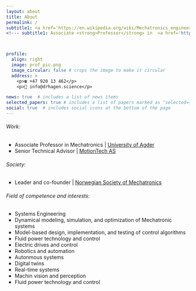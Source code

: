 ```yaml
---
layout: about
title: About
permalink: /
subtitle1: <a href='https://en.wikipedia.org/wiki/Mechatronics_engineering'>Mechatronics Wizard</a>, <strong>Ph.D.</strong>
<!--- subtitle1: Associate <strong>Professor</strong> in  <a href='https://en.wikipedia.org/wiki/Mechatronics_engineering'>Mechatronics</a> at the <a href='https://www.uia.no/en'>University of Agder</a> -->



profile:
  align: right
  image: prof_pic.png
  image_circular: false # crops the image to make it circular
  address: >
    <p>☎️ +47 920 13 462</p>
    <p>📧 info@drhagen.science</p>

news: true  # includes a list of news items
selected_papers: true # includes a list of papers marked as "selected={true}"
social: true  # includes social icons at the bottom of the page
---
```

<h6>Work:</h6>
<ul style="list-style-type: square;">
  <li>Associate Professor in Mechatronics | <a href='https://www.uia.no/en'>University of Agder</a></li>
  <li>Senior Technical Advisor | <a href='https://motiontech.no'>MotionTech AS</a></li>
</ul>
<h6>Society:</h6>
<ul style="list-style-type: square;">
  <li>Leader and co-founder | <a href='https://nsom.no'>Norwegian Society of Mechatronics</a></li>
</ul>
<h6>Field of competence and interests:</h6>
<ul style="list-style-type: square;">
  <li>Systems Engineering</li>
  <li>Dynamical modeling, simulation, and optimization of Mechatronic systems</li>
  <li>Model-based design, implementation, and testing of control algorithms</li>
  <li>Fluid power technology and control</li>
  <li>Electric drives and control</li>
  <li>Robotics and automation</li>
  <li>Autonmous systems</li>
  <li>Digital twins</li>
  <li>Real-time systems</li>
  <li>Machin vision and perception</li>
  <li>Fluid power technology and control</li>
</ul>

<!--- Daniel is a curious, ambitious, conscientious multidisciplinary engineer and a reserve officer with a passion for Mechatronics, innovation, R&D, and team leadership. After completing compulsory military service, he has gained relevant leadership experience through his career and courses in the Norwegian Armed Forces. Daniel graduated with a Master’s degree in 2014 based on his trade certificate and successfully defended his Ph.D. degree in 2020. 

Before starting on a joint Ph.D. education in 2016, he worked for two years with offshore drilling equipment control systems throughout the world, both in test and commissioning phases and during operation. Between 2020 and 2022, before starting working full-time as an Associate Professor in Mechatronics, he worked as a senior R&D engineer responsible for the control systems of marine lifting and handling equipment such as 3D compensated knuckle-boom cranes. -->


<!--- Write your biography here. Tell the world about yourself. Link to your favorite [subreddit](http://reddit.com). You can put a picture in, too. The code is already in, just name your picture `prof_pic.jpg` and put it in the `img/` folder.

Put your address / P.O. box / other info right below your picture. You can also disable any these elements by editing `profile` property of the YAML header of your `_pages/about.md`. Edit `_bibliography/papers.bib` and Jekyll will render your [publications page](/al-folio/publications/) automatically.

Link to your social media connections, too. This theme is set up to use [Font Awesome icons](http://fortawesome.github.io/Font-Awesome/) and [Academicons](https://jpswalsh.github.io/academicons/), like the ones below. Add your Facebook, Twitter, LinkedIn, Google Scholar, or just disable all of them. -->
